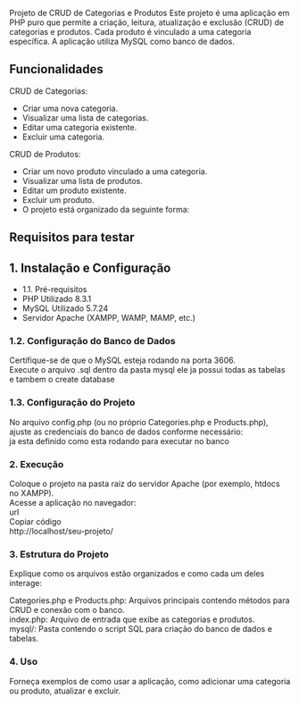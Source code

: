 Projeto de CRUD de Categorias e Produtos
Este projeto é uma aplicação em PHP puro que permite a criação, leitura, atualização e exclusão (CRUD) de categorias e produtos. Cada produto é vinculado a uma categoria específica. A aplicação utiliza MySQL como banco de dados.

## Funcionalidades
CRUD de Categorias:

+ Criar uma nova categoria.
+ Visualizar uma lista de categorias.
+ Editar uma categoria existente.
+ Excluir uma categoria.

CRUD de Produtos:

+ Criar um novo produto vinculado a uma categoria.
+ Visualizar uma lista de produtos.
+ Editar um produto existente.
+ Excluir um produto.
+ O projeto está organizado da seguinte forma:

## Requisitos para testar

## 1. Instalação e Configuração
+ 1.1. Pré-requisitos
+ PHP Utilizado 8.3.1
+ MySQL Utilizado 5.7.24 
+ Servidor Apache (XAMPP, WAMP, MAMP, etc.)


### 1.2. Configuração do Banco de Dados
Certifique-se de que o MySQL esteja rodando na porta 3606.</br>
Execute o arquivo .sql dentro da pasta mysql ele ja possui todas as tabelas e tambem o create database


### 1.3. Configuração do Projeto
No arquivo config.php (ou no próprio Categories.php e Products.php), ajuste as credenciais do banco de dados conforme necessário:</br>
ja esta definido como esta rodando para executar no banco

### 2. Execução
Coloque o projeto na pasta raiz do servidor Apache (por exemplo, htdocs no XAMPP).</br>
Acesse a aplicação no navegador:</br>
url</br>
Copiar código</br>
http://localhost/seu-projeto/</br>
### 3. Estrutura do Projeto</br>
Explique como os arquivos estão organizados e como cada um deles interage:</br>

Categories.php e Products.php: Arquivos principais contendo métodos para CRUD e conexão com o banco.</br>
index.php: Arquivo de entrada que exibe as categorias e produtos.</br>
mysql/: Pasta contendo o script SQL para criação do banco de dados e tabelas.
### 4. Uso
Forneça exemplos de como usar a aplicação, como adicionar uma categoria ou produto, atualizar e excluir.
